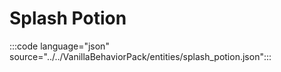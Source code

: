 # Splash Potion

:::code language="json" source="../../VanillaBehaviorPack/entities/splash_potion.json":::